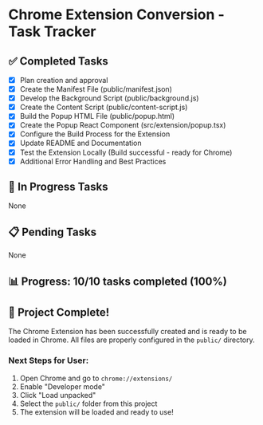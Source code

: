# Chrome Extension Conversion - Task Tracker

## ✅ Completed Tasks
- [x] Plan creation and approval
- [x] Create the Manifest File (public/manifest.json)
- [x] Develop the Background Script (public/background.js)
- [x] Create the Content Script (public/content-script.js)
- [x] Build the Popup HTML File (public/popup.html)
- [x] Create the Popup React Component (src/extension/popup.tsx)
- [x] Configure the Build Process for the Extension
- [x] Update README and Documentation
- [x] Test the Extension Locally (Build successful - ready for Chrome)
- [x] Additional Error Handling and Best Practices

## 🔄 In Progress Tasks
None

## 📋 Pending Tasks
None

## 📊 Progress: 10/10 tasks completed (100%)

## 🎉 Project Complete!

The Chrome Extension has been successfully created and is ready to be loaded in Chrome. All files are properly configured in the `public/` directory.

### Next Steps for User:
1. Open Chrome and go to `chrome://extensions/`
2. Enable "Developer mode"
3. Click "Load unpacked"
4. Select the `public/` folder from this project
5. The extension will be loaded and ready to use!
